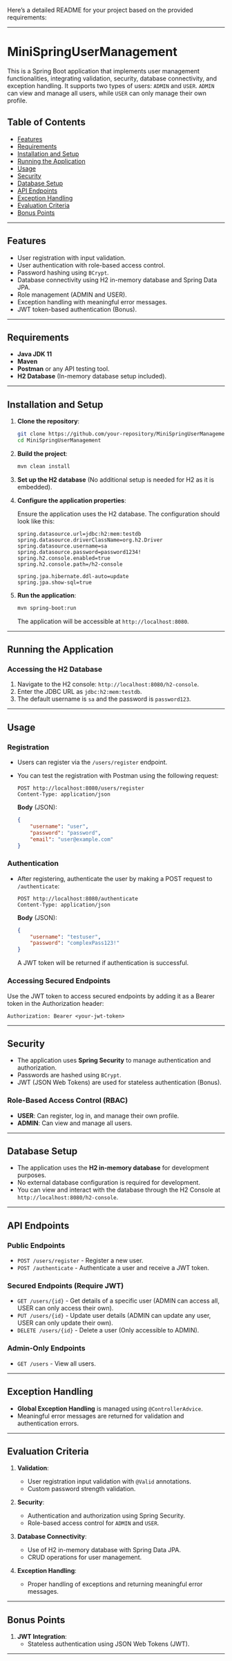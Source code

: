 Here’s a detailed README for your project based on the provided requirements:

---

# MiniSpringUserManagement

This is a Spring Boot application that implements user management functionalities, integrating validation, security, database connectivity, and exception handling. It supports two types of users: `ADMIN` and `USER`. `ADMIN` can view and manage all users, while `USER` can only manage their own profile.

## Table of Contents

- [Features](#features)
- [Requirements](#requirements)
- [Installation and Setup](#installation-and-setup)
- [Running the Application](#running-the-application)
- [Usage](#usage)
- [Security](#security)
- [Database Setup](#database-setup)
- [API Endpoints](#api-endpoints)
- [Exception Handling](#exception-handling)
- [Evaluation Criteria](#evaluation-criteria)
- [Bonus Points](#bonus-points)

---

## Features

- User registration with input validation.
- User authentication with role-based access control.
- Password hashing using `BCrypt`.
- Database connectivity using H2 in-memory database and Spring Data JPA.
- Role management (ADMIN and USER).
- Exception handling with meaningful error messages.
- JWT token-based authentication (Bonus).

---

## Requirements

- **Java JDK 11**
- **Maven**
- **Postman** or any API testing tool.
- **H2 Database** (In-memory database setup included).

---

## Installation and Setup

1. **Clone the repository**:

   ```bash
   git clone https://github.com/your-repository/MiniSpringUserManagement.git
   cd MiniSpringUserManagement
   ```

2. **Build the project**:

   ```bash
   mvn clean install
   ```

3. **Set up the H2 database** (No additional setup is needed for H2 as it is embedded).

4. **Configure the application properties**:

   Ensure the application uses the H2 database. The configuration should look like this:

   ```properties
   spring.datasource.url=jdbc:h2:mem:testdb
   spring.datasource.driverClassName=org.h2.Driver
   spring.datasource.username=sa
   spring.datasource.password=password1234!
   spring.h2.console.enabled=true
   spring.h2.console.path=/h2-console

   spring.jpa.hibernate.ddl-auto=update
   spring.jpa.show-sql=true
   ```

5. **Run the application**:

   ```bash
   mvn spring-boot:run
   ```

   The application will be accessible at `http://localhost:8080`.

---

## Running the Application

### Accessing the H2 Database

1. Navigate to the H2 console: `http://localhost:8080/h2-console`.
2. Enter the JDBC URL as `jdbc:h2:mem:testdb`.
3. The default username is `sa` and the password is `password123`.

---

## Usage

### Registration

- Users can register via the `/users/register` endpoint.
- You can test the registration with Postman using the following request:

  ```http
  POST http://localhost:8080/users/register
  Content-Type: application/json
  ```

  **Body** (JSON):

  ```json
  {
      "username": "user",
      "password": "password",
      "email": "user@example.com"
  }
  ```

### Authentication

- After registering, authenticate the user by making a POST request to `/authenticate`:

  ```http
  POST http://localhost:8080/authenticate
  Content-Type: application/json
  ```

  **Body** (JSON):

  ```json
  {
      "username": "testuser",
      "password": "complexPass123!"
  }
  ```

  A JWT token will be returned if authentication is successful.

### Accessing Secured Endpoints

Use the JWT token to access secured endpoints by adding it as a Bearer token in the Authorization header:

```http
Authorization: Bearer <your-jwt-token>
```

---

## Security

- The application uses **Spring Security** to manage authentication and authorization.
- Passwords are hashed using `BCrypt`.
- JWT (JSON Web Tokens) are used for stateless authentication (Bonus).

### Role-Based Access Control (RBAC)

- **USER**: Can register, log in, and manage their own profile.
- **ADMIN**: Can view and manage all users.

---

## Database Setup

- The application uses the **H2 in-memory database** for development purposes.
- No external database configuration is required for development.
- You can view and interact with the database through the H2 Console at `http://localhost:8080/h2-console`.

---

## API Endpoints

### Public Endpoints

- `POST /users/register` - Register a new user.
- `POST /authenticate` - Authenticate a user and receive a JWT token.

### Secured Endpoints (Require JWT)

- `GET /users/{id}` - Get details of a specific user (ADMIN can access all, USER can only access their own).
- `PUT /users/{id}` - Update user details (ADMIN can update any user, USER can only update their own).
- `DELETE /users/{id}` - Delete a user (Only accessible to ADMIN).

### Admin-Only Endpoints

- `GET /users` - View all users.

---

## Exception Handling

- **Global Exception Handling** is managed using `@ControllerAdvice`.
- Meaningful error messages are returned for validation and authentication errors.

---

## Evaluation Criteria

1. **Validation**:
    - User registration input validation with `@Valid` annotations.
    - Custom password strength validation.

2. **Security**:
    - Authentication and authorization using Spring Security.
    - Role-based access control for `ADMIN` and `USER`.

3. **Database Connectivity**:
    - Use of H2 in-memory database with Spring Data JPA.
    - CRUD operations for user management.

4. **Exception Handling**:
    - Proper handling of exceptions and returning meaningful error messages.

---

## Bonus Points

1. **JWT Integration**:
    - Stateless authentication using JSON Web Tokens (JWT).

---





